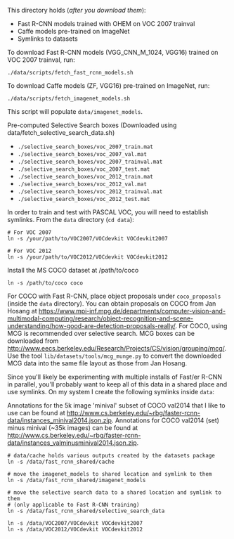 This directory holds (*after you download them*):
- Fast R-CNN models trained with OHEM on VOC 2007 trainval
- Caffe models pre-trained on ImageNet
- Symlinks to datasets

To download Fast R-CNN models (VGG_CNN_M_1024, VGG16) trained on VOC 2007 trainval, run:
```
./data/scripts/fetch_fast_rcnn_models.sh
```

To download Caffe models (ZF, VGG16) pre-trained on ImageNet, run:
```
./data/scripts/fetch_imagenet_models.sh
```
This script will populate `data/imagenet_models`.

Pre-computed Selective Search boxes
(Downloaded using data/fetch_selective_search_data.sh)
* `./selective_search_boxes/voc_2007_train.mat`
* `./selective_search_boxes/voc_2007_val.mat`
* `./selective_search_boxes/voc_2007_trainval.mat`
* `./selective_search_boxes/voc_2007_test.mat`
* `./selective_search_boxes/voc_2012_train.mat`
* `./selective_search_boxes/voc_2012_val.mat`
* `./selective_search_boxes/voc_2012_trainval.mat`
* `./selective_search_boxes/voc_2012_test.mat`

In order to train and test with PASCAL VOC, you will need to establish symlinks.
From the `data` directory (`cd data`):

```
# For VOC 2007
ln -s /your/path/to/VOC2007/VOCdevkit VOCdevkit2007

# For VOC 2012
ln -s /your/path/to/VOC2012/VOCdevkit VOCdevkit2012
```

Install the MS COCO dataset at /path/to/coco

```
ln -s /path/to/coco coco
```

For COCO with Fast R-CNN, place object proposals under `coco_proposals` (inside
the `data` directory). You can obtain proposals on COCO from Jan Hosang at
https://www.mpi-inf.mpg.de/departments/computer-vision-and-multimodal-computing/research/object-recognition-and-scene-understanding/how-good-are-detection-proposals-really/.
For COCO, using MCG is recommended over selective search. MCG boxes can be downloaded
from http://www.eecs.berkeley.edu/Research/Projects/CS/vision/grouping/mcg/.
Use the tool `lib/datasets/tools/mcg_munge.py` to convert the downloaded MCG data
into the same file layout as those from Jan Hosang.

Since you'll likely be experimenting with multiple installs of Fast/er R-CNN in
parallel, you'll probably want to keep all of this data in a shared place and
use symlinks. On my system I create the following symlinks inside `data`:

Annotations for the 5k image 'minival' subset of COCO val2014 that I like to use
can be found at http://www.cs.berkeley.edu/~rbg/faster-rcnn-data/instances_minival2014.json.zip.
Annotations for COCO val2014 (set) minus minival (~35k images) can be found at
http://www.cs.berkeley.edu/~rbg/faster-rcnn-data/instances_valminusminival2014.json.zip.

```
# data/cache holds various outputs created by the datasets package
ln -s /data/fast_rcnn_shared/cache

# move the imagenet_models to shared location and symlink to them
ln -s /data/fast_rcnn_shared/imagenet_models

# move the selective search data to a shared location and symlink to them
# (only applicable to Fast R-CNN training)
ln -s /data/fast_rcnn_shared/selective_search_data

ln -s /data/VOC2007/VOCdevkit VOCdevkit2007
ln -s /data/VOC2012/VOCdevkit VOCdevkit2012
```
